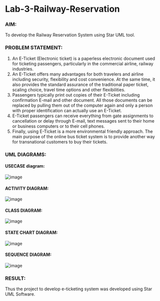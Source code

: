 # Lab-3-Railway-Reservation

### AIM:
To develop the Railway Reservation System using Star UML tool.
### PROBLEM STATEMENT:
1. An E-Ticket (Electronic ticket) is a paperless electronic document used for ticketing
passengers, particularly in the commercial airline, railway industries.
2. An E-Ticket offers many advantages for both travelers and airline including security,
flexibility and cost convenience. At the same time, it also provides the standard assurance of
the traditional paper ticket, scaling choice, travel time options and other flexibilities.
3. Passengers typically print out copies of their E-Ticket including confirmation E-mail
and other document. All those documents can be replaced by pulling them out of the computer
again and only a person with proper identification can actually use an E-Ticket.
4. E-Ticket passengers can receive everything from gate assignments to cancellation or
delay through E-mail, text messages sent to their home or business computers or to their cell
phones.
5. Finally, using E-Ticket is a more environmental friendly approach. The main purpose
of the online bus ticket system is to provide another way for transnational customers to buy
their tickets.
### UML DIAGRAMS:
#### USECASE diagram:
![image](https://github.com/Vanitha-SM/Lab-3-Railway-Reservation/assets/119557985/a07c2456-f5cf-4b84-a99a-7ef13278f0aa)
#### ACTIVITY DIAGRAM:
![image](https://github.com/Vanitha-SM/Lab-3-Railway-Reservation/assets/119557985/bed4840c-556d-43c6-8405-5fce6c360593)
#### CLASS DIAGRAM:
![image](https://github.com/Vanitha-SM/Lab-3-Railway-Reservation/assets/119557985/9c52fa18-6740-4074-b4cd-5e39a9570f0c)
#### STATE CHART DIAGRAM:
![image](https://github.com/Vanitha-SM/Lab-3-Railway-Reservation/assets/119557985/7081d7c8-ca15-4365-858d-35ee922e64b3)
#### SEQUENCE DIAGRAM:
![image](https://github.com/Vanitha-SM/Lab-3-Railway-Reservation/assets/119557985/3bdee05d-7745-4ae9-8023-894eef10c637)


### RESULT:
Thus the project to develop e-ticketing system was developed using Star UML Software.
